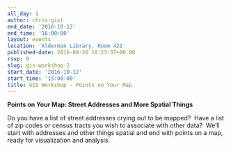 ```yaml
---
all_day: 1
author: chris-gist
end_date: '2016-10-12'
end_time: '16:00:00'
layout: events
location: 'Alderman Library, Room 421'
published-date: 2016-08-26 10:23:37+00:00
rsvp: 0
slug: gis-workshop-2
start_date: '2016-10-12'
start_time: '15:00:00'
title: GIS Workshop - Points on Your Map
---
```


**Points on Your Map: Street Addresses and More Spatial Things**

Do you have a list of street addresses crying out to be mapped?  Have a list of zip codes or census tracts you wish to associate with other data?  We’ll start with addresses and other things spatial and end with points on a map, ready for visualization and analysis.
